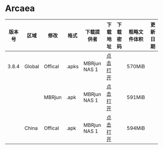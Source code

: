 # Arcaea
|  版本号   | 区域  | 修改  | 格式  | 下载提供者  | 下载地址  | 下载密码  | 粗略文件体积  | 更新日期  |
|  ----  | ----  | ----  | ----  | ----  | ----  | ----  | ----  | ----  |
|3.8.4|Global|Offical|.apks|MBRjun NAS 1|[点击打开](http://router:30090/#s/7Zv5DtBQ)||570MiB|
|||MBRjun|.apk|MBRjun NAS 1|[点击打开](http://router:30090/#s/7Zv24siQ)||591MiB|
||China|Offical|.apk|MBRjun NAS 1|[点击打开](http://router.mbrjun.com:30090/#s/7ZvvB08Q)||594MiB|
